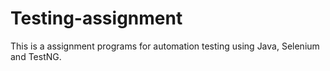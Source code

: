 # Testing-assignment
This is a assignment programs for automation testing using Java, Selenium and TestNG.
